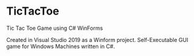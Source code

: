 # TicTacToe
Tic Tac Toe Game using C# WinForms

Created in Visual Studio 2019 as a Winform project.  Self-Executable GUI game for Windows Machines written in C#.
